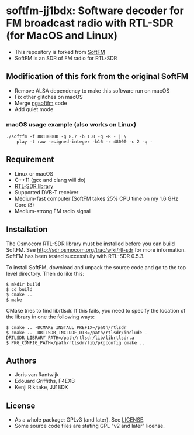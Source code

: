 # softfm-jj1bdx: Software decoder for FM broadcast radio with RTL-SDR (for MacOS and Linux)

* This repository is forked from [SoftFM](https://github.com/jorisvr/SoftFM)
* SoftFM is an SDR of FM radio for RTL-SDR

## Modification of this fork from the original SoftFM

* Remove ALSA dependency to make this software run on macOS
* Fix other glitches on macOS
* Merge [ngsoftfm](https://github.com/f4exb/ngsoftfm) code
* Add quiet mode

### macOS usage example (also works on Linux)

    ./softfm -f 88100000 -g 8.7 -b 1.0 -q -R - | \
        play -t raw -esigned-integer -b16 -r 48000 -c 2 -q -

## Requirement

* Linux or macOS
* C++11 (gcc and clang will do)
* [RTL-SDR library](http://sdr.osmocom.org/trac/wiki/rtl-sdr)
* Supported DVB-T receiver
* Medium-fast computer (SoftFM takes 25% CPU time on my 1.6 GHz Core i3)
* Medium-strong FM radio signal

## Installation

The Osmocom RTL-SDR library must be installed before you can build SoftFM.
See <http://sdr.osmocom.org/trac/wiki/rtl-sdr> for more information.
SoftFM has been tested successfully with RTL-SDR 0.5.3.

To install SoftFM, download and unpack the source code and go to the
top level directory. Then do like this:

    $ mkdir build
    $ cd build
    $ cmake ..
    $ make
    
CMake tries to find librtlsdr. If this fails, you need to specify
the location of the library in one the following ways:

    $ cmake .. -DCMAKE_INSTALL_PREFIX=/path/rtlsdr
    $ cmake .. -DRTLSDR_INCLUDE_DIR=/path/rtlsdr/include -DRTLSDR_LIBRARY_PATH=/path/rtlsdr/lib/librtlsdr.a
    $ PKG_CONFIG_PATH=/path/rtlsdr/lib/pkgconfig cmake ..
    
## Authors

* Joris van Rantwijk
* Edouard Griffiths, F4EXB
* Kenji Rikitake, JJ1BDX

## License

* As a whole package: GPLv3 (and later). See [LICENSE](LICENSE).
* Some source code files are stating GPL "v2 and later" license.
